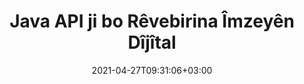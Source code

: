 ---
############################# Static ############################
layout: "product"
date: 2021-04-27T09:31:06+03:00
draft: false

product: "Signature"
product_tag: "signature"
platform: "Java"
platform_tag: "java"

############################# Head ############################
head_title: "API-ya Îmzeya Dîjîtal a Java, eSignature li Wêneya PDF Word Excel zêde bikin"
head_description: "Java îmzaya dîjîtal API. Pirtûkxaneya îmzeya elektronîkî ji bo îmzekirina dîjîtal PDF, Microsoft Word, pelgeyên Excel, pêşkêşiyên PowerPoint û formatên belgeyên wêneyê."

############################# Header ############################
title: "Java API ji bo Rêvebirina Îmzeyên Dîjîtal"
description: "Di Serîlêdanên Java-yê de Ji bo Îmzekirina Wêneyan û Formên Pelên Belgeya Dîjîtal eNîşana Wêne, QR-Kod, Barkod, Metadata, Tîpên Nivîsar û Stampê Birêve bibin."
button:
    enable: true

############################# SubMenu ############################
submenu:
    enable: true
    
    left:
        img_alt: "GroupDocs.Signature for Java"
        image: "https://www.groupdocs.cloud/templates/groupdocs/images/product-logos/groupdocs-signature-java.png"
        product: "GroupDocs.Signature"
        platform: "Java"

    middle:
        button:
            # button loop
            - link: "#overview"
              text: "Têgihiştinî"

            # button loop
            - link: "#features"
              text: "Features"

            # button loop
            - link: "#support"
              text: "Alîkarî"

            # button loop
            - link: "https://products.groupdocs.app/signature"
              text: "Demo Bijî"

            # button loop
            - link: "https://purchase.groupdocs.com/pricing/signature/java"
              text: "Pricing"

    right:
        link_download: "https://downloads.groupdocs.com/signature"
        link_learn: "https://docs.groupdocs.com/signature/java/"
        link_buy: "https://purchase.groupdocs.com"

############################# Overview ############################
overview:
    enable: true
    content: |
      GroupDocs.Signature ji bo Java API ji we re dibe alîkar ku hûn serîlêdanên Java-yê bi fonksiyonên îmzeyên elektronîkî pêşve bibin da ku belgeyên dîjîtal ên formên piştgirî îmze bikin bêyî ku hûn nermalava derveyî saz bikin. Ew manîpulasyon û rêvebirina cûrbecûr e-Îmzeyan ên wekî Wêne, Barcode, QR-Code, Stamp, Text, Optical û Metadata piştgirî dike. Hemî belgeyên karsaziya weya elektronîkî yên mîna Microsoft Office Word, pêşandanên PowerPoint, pelên berbelav ên Excel, wêne û pelên PDF-ê dikarin bi dîjîtalî bi xweşkirina taybetmendiyên îmzeyê ve werin îmze kirin, mînakî. siya, pîvan, rêzkirin û bêtir li gorî daxwazên we. Pirtûkxaneya îmzeya dîjîtal sade û sivik e, ji pelek yek DLL pêk tê ku dikare bi hêsanî di nav serîlêdana Java ya nû an heyî de were yek kirin.  

      Bi navgîniya GroupDocs.Signature ji bo Java API-yê hûn dikarin hemî sertîfîkayên qeydkirî ji pergalê bar bikin, an jî bi karanîna lêgerîna hêsan û pêşkeftî îmzeyên heyî bibînin. Vebijarkên ku bi belgeyên parastî yên şîfreyê re bixebitin, diyarkirina taybetmendiyên îmzeya hevpar (mezinahiya nivîsê, nezelalbûn, zivirandin, verastkirin, taybetmendiyên tîpan, vebijarkên rengan, hejmara rûpelê, firehî, jor, çep û hwd.) û piştgirîkirina pêkanîna cûreyên cûda yên eSignature wê pêbawer dike. Ji bo belgeyên dîjîtal çareseriya rêveberiya e-Îmzeyan.  

      GroupDocs.Signature ji bo Java-yê bi hemî guhertoyên Java-yê re hevaheng e û pergalên xebitandinê yên populer (Windows, Linux, MacOS) piştgirî dike ku dikarin dema xebitandina Java-yê bimeşînin.
    tabs:
      enable: true
      
      ## TAB ONE ##
      tab_one:
        description: |
          Ew nihêrînek taybetmendiyên GroupDocs.Signature ji bo Java ye:
      
        right:
          enable: true
          icon: "fab fa-html5"
          title: "Cureyên Îmzeyê"
          content: |
            * Îmzeya Nivîsê
            * Îmzeya Wêne
            * Îmzeyên dîjîtal
            * Îmzeya QR-Kodê
            * Îmzeya Barcode
            * Îmza Stamp
            * Form-qada Îmza
      
      ## TAB TWO ##
      tab_two:
        description: |
          Java-ya îmzakirina elektronîkî API-ya pelê pelgeya cûrbecûr wekî ku li jêr hatî destnîşan kirin piştgirî dike. [Formatên belgeyên piştgirî kirin.](https://docs.groupdocs.com/signature/java/supported-document-formats/)

        left:
          enable: true
          table:
            # table loop
            - title: "Microsoft Office"
              content: |
                * **Word:** DOC, DOCX, DOCM, DOT, DOTX, DOTM, RTF, TXT
                * **Excel:** XLS, XLSX, XLSM, XLSB, XLTM, XLT, XLTM, XLTX, XLAM, SXC, SpreadsheetML
                * **PowerPoint:** PPT, PPTX, PPS, PPSX, PPSM, POT, POTM, POTX, PPTM

        right:
          enable: true
          table:
            # table loop
            - title: "Images & Other Formats"
              content: |
                * **Wêne**: JPG, BMP, PNG, TIFF, GIF, DCM, WEBP
                * **OpenDocument**: ODT, OTT, OTS, ODS, ODP, OTP, ODG
                * **Jpeg2000**: JP2, JPF, JPX, J2K, J2C, JPM
                * **Metafiles**: EMF, WMF, CMX
                * **Cîtêgûherr**: PDF
                * **Grafikên Vektorê yên Scalable**: CDR, SVG
                * **Adobe Photoshop**: PSD
                * **Others**: DJVU

      ## TAB THREE ##
      tab_three:
        description: |
          GroupDocs.Signature ji bo Java Pergalên Xebatê, Çarçove û Rêvebirên Pakêtê yên jêrîn piştgirî dike:
        
        left:
          enable: true
          table:
            # table loop
            - icon: "fab fa-windows"
              title: "Pergalên Xebatê"
              content: |
                * Microsoft Windows Desktop
                * Microsoft Windows Server
                * Linux
                * MacOS

            # table loop
            - icon: "fas fa-code"
              title: "Çarçoveyên Piştgirî"
              content: |
                * Java 7 (1.7) and above

        right:
          enable: true
          table:
            # table loop
            - icon: "fas fa-cogs"
              title: "Jîngehên Pêşveçûn"
              content: |
                * NetBeans
                * IntelliJ IDEA
                * Eclipse
            # table loop
            - icon: "fas fa-tools"
              title: "Amûra Xweseriya Avakirinê"
              content: |
                * Maven

############################# Features ############################
features:
    enable: true
    title: "GroupDocs.Signature ji bo Taybetmendiyên Java"

    feature:
      # feature loop
      - icon: "fas fa-copy"
        content: "Ji Formên Belgeya Destekkirî E-Îmzeyan biafirînin, bixwînin, biguherînin, veşêrin û jêbikin"

      # feature loop
      - icon: "fas fa-eye"
        content: "Gihîştina Belgeya Îmzekirî ji Stream, Riya Relatîf an Rêya Absolute"

      # feature loop
      - icon: "fas fa-bolt"
        content: "Îmzeya Nivîsê li Belgeyan, Spreadsheets, Pêşkêşan, Wêne û Pelên PDF-ê bicîh bikin"
      
      # feature loop
      - icon: "fas fa-file-powerpoint"
        content: "Îmzeya Nivîsê wekî Annotasyon, Stîker, Wêne li Pelên PDF-ê jî Bikin Şêwe û Rengê Vesaz bikin"

      # feature loop
      - icon: "fas fa-code"
        content: "Belgeya PDF-ê, Pelê Wêne îmze bikin û bi Forma Pelê Cûda derbikevin"

      # feature loop
      - icon: "fas fa-cloud"
        content: "Wêneyên dîjîtal bi îmzaya nivîsê re wekî şûşa avê û zelaliyê, zivirandinê li e-nîşanê zêde bikin"

      # feature loop
      - icon: "fas fa-remove-format"
        content: "Bi Sertîfîkayên Dîjîtal re Sertîfîkayan Bigerin û Belgeyên Microsoft Word, Excel, û PDF-ê îmze bikin"

      # feature loop
      - icon: "fas fa-comment-slash"
        content: "Formatên Belgeya Pêvajoya Peyv bi Watermarkên Nivîsara Xwecihî îmze bikin"

      # feature loop
      - icon: "fas fa-location-arrow"
        content: "QR-Code, Barcode bikar bînin da ku Pelên Peyv, Slide, Hucre, PDF û Wêne îmze bikin"

      # feature loop
      - icon: "fas fa-border-all"
        content: "Ji bo Formatên Pelên Piştgiriya Ewlehî Îmzeyên Stampê Veavakirin û Sepandin"

      # feature loop
      - icon: "fas fa-wrench"
        content: "Sazkirin û Tayînkirina Îmzeyan Wêne li Belge, Spreadsheets, Pêşkêşan, Wêne û Pelên PDF"

      # feature loop
      - icon: "fas fa-columns"
        content: "Taybetmendiyên Îmzeyê mîheng bikin, mînakî, Nêrîn û hîskirin, Marjîn, Align û hwd."

      # feature loop
      - icon: "fas fa-file-word"
        content: "Li Belgeya Parastî ya Şîfreyê Îmzeya Dîjîtal bicîh bikin"

      # feature loop
      - icon: "fas fa-envelope"
        content: "Verastkirina Nivîsarê ya Belgeyên PDF-ê bi karanîna Rêvebirê Îmzeyê pêk bînin"

      # feature loop
      - icon: "fas fa-print"
        content: "Verastkirina Dîjîtal a Belgeyên Peyv, Hucre, PDF bi Konteynirên Belgeya .CER, û .PFX"

      # feature loop
      - icon: "fas fa-file-archive"
        content: "Cûreyên Yekîneya Pîvana Cûda (mînak Mîlîmetre, Pixel hwd.) Ji bo Îmzekirina Nivîsara PDF-ê diyar bikin"

      # feature loop
      - icon: "fas fa-lock"
        content: "Agahdariya Belgeyê bi Pelê an URL-ê bistînin - Îmzeyên Qada Formê li Belgeyên PDF-ê zêde bikin"

      # feature loop
      - icon: "fas fa-file-code"
        content: "Tişta Daneyên Xweser, VKarta Veguhastî, E-name, EPC, MeCard an Tişta Bûyerê li QR-Kodê zêde bikin"
      
      # feature loop
      - icon: "fas fa-fill-drip"
        content: "Li Îmzeyan Şêweyên Cûda Fûçeyê Bikin, Mînakî, Gradient, Radial, Solid, û Texture Brush"

      # feature loop
      - icon: "fas fa-file-excel"
        content: "Belgeya Îmzekirinê ku li FTP an Azure Cloud Storage cih digire"

      # feature loop
      - icon: "fas fa-heading"
        content: "Ji bo Belgeyên, Slides, Wêne û Pelên PDF-ê di hundurê Shapes de Lihevhatina Nivîsar saz bikin"

      # feature loop
      - icon: "fas fa-project-diagram"
        content: "Belgeyên Pêşkêşkirina PowerPoint-ê bigerin, verast bikin û bi dîjîtalî îmze bikin"

      # feature loop
      - icon: "fas fa-cube"
        content: "Îmzeyê bi karanîna Pixelan di Belgeyên Hucreyê de û Positiona Nivîsê ji bo Îmzeyan Bide"

      # feature loop
      - icon: "fab fa-uncharted"
        content: "Îmzeya Stampa Rectangle Bi Kuçên Girtî re bicîh bikin"

       # feature loop
      - icon: "fab fa-uncharted"
        content: "Bi Naveroka Daneyên Wêne re Nîşanên Barkod û QR-Kodê dirêj bikin"

       # feature loop
      - icon: "fab fa-uncharted"
        content: "Dema ku bi Vebijarkên Îmzekirin û Lêgerînê re dixebitin, Îmzeyên Metadata Şîfrekirî lê zêde bikin"

       # feature loop
      - icon: "fab fa-uncharted"
        content: "Di nav Word, Excel û Pêşniyaran de Tiştên Xweser li Îmzeyên Metadata bixin"

    more_feature:
      # more_feature_loop
      - title: "E-Îmzeyan bi hêsanî Mîheng bikin û Bikin"
        content: |
          GroupDocs.Signature ji bo Java API-ê dihêle ku meriv eSignatures li formatên belgeyên destekkirî mîheng bike û lê zêde bike. Li jêr mînakek kodek heye ku nîşan dide ku meriv nîşanek nivîsê li pelek PDF-ê çiqas hêsan e:

          ```java
          Signature signature = new Signature("sample.pdf");

          TextSignOptions options = new TextSignOptions("John Smith");
          // helwesta sîgnatûrek danîn
          options.setLeft(100);
          options.setTop(100);
          
          // set rectangle îmze
          options.setWidth(100);
          options.setHeight(30);

          // rengê nivîsê û Fontê saz bikin
          options.setForeColor(Color.RED);
          SignatureFont signatureFont = new SignatureFont();
          signatureFont.setSize(12);
          signatureFont.setFamilyName("Comic Sans MS");
          options.setFont(signatureFont);
          options.setSignatureImplementation(TextSignatureImplementation.Sticker)

          // belgeya pelê îmze bikin
          signature.sign("sample_signed.pdf", options);
          ```

      # more_feature_loop
      - title: "Ji bo eSignature Cûreyên kodkirina barkodê piştgirî kirin"
        content: |
          Bi karanîna GroupDocs.Signature ji bo Java API-ê hûn dikarin barkod û QR-kodê Îmzeyan li formatên pelan ên piştgirî bicîh bikin. GroupDocs.Signature ji bo Java gelek cûreyên şîfrekirina barkodê piştgirî dike da ku pir hewcedariyên peyda bike. Cûreyên şîfrekirina barkodê yên destekkirî ev in, Kod 11, Kod 128, Kod 16K/32, Kodên Danebar, GS1 Codeblock, ISBN, ISMN, ISSN, ITF16, Pdf147, EAN8, EAN13, EAN14, UPCA, UPCE, Code39 Standard, û Code39 Extended.

          Bi heman rengî GroupDocs.Signature ji bo Java API destûrê dide te ku hûn cûreyên koda QR-ê, wekî QR, Aztec, û Matrixa Daneyê bikar bînin. Cûreyên kodkirina QR-Code yên piştgirî têne, Aztec, DataMatrix, GS1 DataMatrix, û GS1 QR.

      # more_feature_loop
      - title: "Li Îmze & Sertîfîkayan Bigerin"
        content: |
          Bi navgîniya GroupDocs.Signature ji bo Java API-ê, hûn dikarin li her belge, pêşkêşî, pelgeya berbelav, wêne, û hem jî pelê PDF-ê li îmzeyên QR-Code û Barcode bigerin û encama lêgerînê bistînin. Her weha hûn dikarin ji belgeyên ku bi Îmzeya QR-Kodê hatine imzekirin û hem jî ji Belgeyên ku bi QR-Kodê hatine îmzekirin li VCard-ya Standard û Tişta E-nameyê Bigerin li tiştên daneya xwerû bigerin. Verastkirina nivîsa şîfrekirî ya îmzeyên QR-Code û her weha lêgerîna li îmzeya metadata di belgeyên PDF de jî piştgirî ye. Ji bo îmzeyên dîjîtal ên Belgeyên Peyv û Hucreyan pîvanên lêgerînê yên din bicîh bînin.  

          Vebijarka lêgerînê di heman demê de ji bo îmzeya metadata ji bo belgeyên peyvan, slayd û pelgeyan jî heye, dema ku lêgerîna form-qadê ji bo belgeyên PDF-ê heye.

      # more_feature_loop
      - title: "Taybetmendiyên eSignature mîheng bikin"
        content: |
          Ji bo zêdekirina UX-ya bikarhênerên dawîn GroupDocs.Signature ji bo Java API gelek taybetmendiyan peyda dike ku bi hêsanî têne mîheng kirin. Hûn dikarin vebijarkên font û rengan (Rengê Paşê, Rengê Pêşî, Stûr, Îtalîk, Binxetê, Malbata tîpan, Mezinahiya tîpan hwd.), Vebijarkên Paşgir û Sînor (Rengê Paşê, Zelalbûna paşxanê, Rengê Serhedê, Şêweya Kevirê Serhedê, Giraniya Serhedê), Zelalbûna Sînor hwd.), Rêzên Îmzekirinê (Çep, Ser, Berfireh, Bilindahî, Padding hwd.), û Sazkirina Qada Îmzekirina Wêne & Rêzkirina Îmzekirinê (Rêvekirina Horizontal, Rêzkirina Vertîkal hwd.).

############################# Support ############################
support:
    enable: true

############################# Solutions ############################
solutions:
    enable: true
    title: "GroupDocs.Signature ji bo hawîrdorên din ên pêşkeftina populer API-yên îmzekirina belgeyê pêşkêşî dike"

    solution:
        # solution loop
        - img_alt: "GroupDocs.Signature for .NET"
          image: "https://www.groupdocs.cloud/templates/groupdocs/images/product-logos/groupdocs-signature-net.png"
          product: "GroupDocs.Signature"
          platform: ".NET"
          link: "/signature/net/"

############################# Back to top ###############################
back_to_top:
  enable: true
---